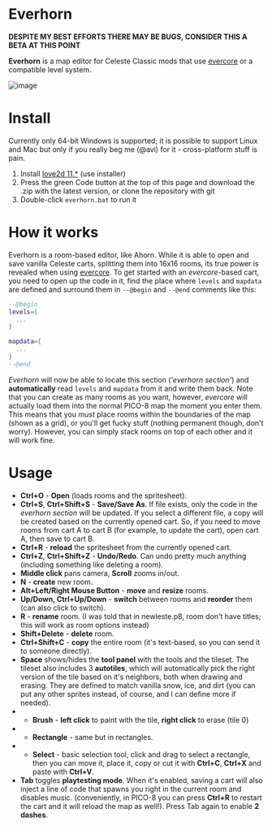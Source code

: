 # Everhorn
**DESPITE MY BEST EFFORTS THERE MAY BE BUGS, CONSIDER THIS A BETA AT THIS POINT**

**Everhorn** is a map editor for Celeste Classic mods that use [evercore](https://github.com/CelesteClassic/evercore) or a compatible level system.

![image](https://user-images.githubusercontent.com/25254726/115297327-c0e58180-a164-11eb-960a-832990c192fc.png)

# Install

Currently only 64-bit Windows is supported; it is possible to support Linux and Mac but only if you really beg me (@avi) for it - cross-platform stuff is pain.

1. Install [love2d 11.*](https://love2d.org/) (use installer)
2. Press the green Code button at the top of this page and download the .zip with the latest version, or clone the repository with git
3. Double-click `everhorn.bat` to run it

# How it works

Everhorn is a room-based editor, like Ahorn. While it is able to open and save vanilla Celeste carts, splitting them into 16x16 rooms, its true power is revealed when using [evercore](https://github.com/CelesteClassic/evercore). To get started with an *evercore*-based cart, you need to open up the code in it, find the place where `levels` and `mapdata` are defined and surround them in `--@begin` and `--@end` comments like this:

```lua
--@begin
levels={
  ...
}

mapdata={
  ...
}
--@end
```

*Everhorn* will now be able to locate this section (*'everhorn section'*) and **automatically** read `levels` and `mapdata` from it and write them back. Note that you can create as many rooms as you want, however, *evercore* will actually load them into the normal PICO-8 map the moment you enter them. This means that you *must* place rooms within the boundaries of the map (shown as a grid), or you'll get fucky stuff (nothing permanent though, don't worry). However, you can simply stack rooms on top of each other and it will work fine.

# Usage

* **Ctrl+O** - **Open** (loads rooms and the spritesheet).
* **Ctrl+S**, **Ctrl+Shift+S** - **Save/Save As**. If file exists, only the code in the *everhorn section* will be updated. If you select a different file, a copy will be created based on the currently opened cart. So, if you need to move rooms from cart A to cart B (for example, to update the cart), open cart A, then save to cart B.
* **Ctrl+R** - **reload** the spritesheet from the currently opened cart.
* **Ctrl+Z**, **Ctrl+Shift+Z** - **Undo/Redo**. Can undo pretty much anything (including something like deleting a room).
* **Middle click** pans camera, **Scroll** zooms in/out.
* **N** - **create** new room.
* **Alt+Left/Right Mouse Button** - **move** and **resize** rooms.
* **Up/Down, Ctrl+Up/Down** - **switch** between rooms and **reorder** them (can also click to switch).
* **R** - **rename** room. (I was told that in newleste.p8, room don't have titles; this will work as room options instead)
* **Shift+Delete** - **delete** room.
* **Ctrl+Shift+C** - **copy** the entire room (it's text-based, so you can send it to someone directly).
* **Space** shows/hides the **tool panel** with the tools and the tileset. The tileset also includes 3 **autotiles**, which will automatically pick the right version of the tile based on it's neighbors, both when drawing and erasing. They are defined to match vanilla snow, ice, and dirt (you can put any other sprites instead, of course, and I can define more if needed).
* * **Brush** - **left click** to paint with the tile, **right click** to erase (tile 0)
* * **Rectangle** - same but in rectangles.
* * **Select** - basic selection tool, click and drag to select a rectangle, then you can move it, place it, copy or cut it with **Ctrl+C**, **Ctrl+X** and paste with **Ctrl+V**.
* **Tab** toggles **playtesting mode**. When it's enabled, saving a cart will also inject a line of code that spawns you right in the current room and disables music. (conveniently, in PICO-8 you can press **Ctrl+R** to restart the cart and it will reload the map as well!). Press Tab again to enable **2 dashes**.
